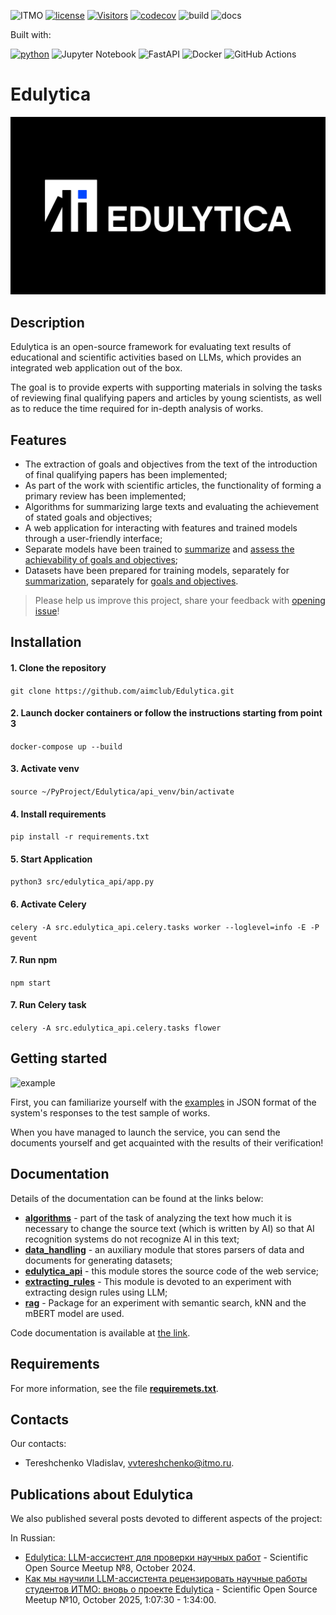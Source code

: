 ![ITMO](https://raw.githubusercontent.com/aimclub/open-source-ops/43bb283758b43d75ec1df0a6bb4ae3eb20066323/badges/ITMO_badge_rus.svg)
[![license](https://badgen.net/static/license/MIT/blue)](https://badgen.net/static/license/MIT/blue)
[![Visitors](https://api.visitorbadge.io/api/combined?path=https%3A%2F%2Fgithub.com%2Faimclub%2FEdulytica&label=Visitors&labelColor=%23697689&countColor=%23263759&style=plastic)](https://visitorbadge.io/status?path=https%3A%2F%2Fgithub.com%2Faimclub%2FEdulytica)
[![codecov](https://codecov.io/gh/aimclub/Edulytica/branch/development/graph/badge.svg?token=L1I8M0KDS6)](https://codecov.io/gh/aimclub/Edulytica)
![build](https://github.com/aimclub/Edulytica/actions/workflows/build-test.yml/badge.svg?branch=development)
![docs](https://github.com/aimclub/Edulytica/actions/workflows/documentation.yml/badge.svg?branch=development)

<p>Built with:</p>

[![python](https://badgen.net/badge/python/3.10/blue?icon=python)](https://www.python.org/)
![Jupyter Notebook](https://img.shields.io/badge/Jupyter-%23F37626?logo=jupyter&logoColor=white&labelColor=red&color=red)
![FastAPI](https://img.shields.io/badge/FastAPI-%23009688?logo=fastapi&logoColor=green&labelColor=006666&color=006666)
![Docker](https://img.shields.io/badge/Docker-%232496ED?logo=docker&logoColor=white)
![GitHub Actions](https://img.shields.io/badge/GitHub%20Actions-%232088FF?logo=github%20actions&logoColor=white&labelColor=blue&color=blue)

# Edulytica
![logo](src/images/logo.png)

## Description
Edulytica is an open-source framework for evaluating text results of educational and scientific activities based on 
LLMs, which provides an integrated web application out of the box.

The goal is to provide experts with supporting materials in solving the tasks of reviewing final qualifying papers and 
articles by young scientists, as well as to reduce the time required for in-depth analysis of works.

## Features
- The extraction of goals and objectives from the text of the introduction of final qualifying papers has been implemented;
- As part of the work with scientific articles, the functionality of forming a primary review has been implemented;
- Algorithms for summarizing large texts and evaluating the achievement of stated goals and objectives;
- A web application for interacting with features and trained models through a user-friendly interface;
- Separate models have been trained to [summarize](https://huggingface.co/slavamarcin/saiga_llama3_8b-qdora-4bit_purpose) 
and [assess the achievability of goals and objectives](https://huggingface.co/slavamarcin/saiga3_8b_Qdora_4bit_sum);
- Datasets have been prepared for training models, separately for [summarization](https://huggingface.co/datasets/slavamarcin/sum_dataset_v1), 
separately for [goals and objectives](https://huggingface.co/datasets/slavamarcin/purpose_dataset_v1).
> Please help us improve this project, share your feedback with [opening issue](https://github.com/LISA-ITMO/Edulytica/issues)!

## Installation
#### 1. Clone the repository 
```git clone https://github.com/aimclub/Edulytica.git```

#### 2. Launch docker containers or follow the instructions starting from point 3
```docker-compose up --build```

#### 3. Activate venv
```source ~/PyProject/Edulytica/api_venv/bin/activate```

#### 4. Install requirements
```pip install -r requirements.txt```

#### 5. Start Application
```python3 src/edulytica_api/app.py```

#### 6. Activate Celery
```celery -A src.edulytica_api.celery.tasks worker --loglevel=info -E -P gevent```

#### 7. Run npm
```npm start```

#### 7. Run Celery task
```celery -A src.edulytica_api.celery.tasks flower```

## Getting started
![example](src/images/example.gif)

First, you can familiarize yourself with the [examples](https://github.com/aimclub/Edulytica/tree/development/examples) 
in JSON format of the system's responses to the test sample of works.

When you have managed to launch the service, you can send the documents yourself and get acquainted with the results of 
their verification!

## Documentation
Details of the documentation can be found at the links below:
- **[algorithms](https://github.com/aimclub/Edulytica/tree/development/src/algorithms)** - part of the task of 
analyzing the text how much it is necessary to change the source text (which is written by AI) so that AI recognition
systems do not recognize AI in this text;
- **[data_handling](https://github.com/aimclub/Edulytica/tree/development/src/data_handling)** - an auxiliary module
that stores parsers of data and documents for generating datasets;
- **[edulytica_api](https://github.com/aimclub/Edulytica/tree/development/src/edulytica_api)** - this module stores 
the source code of the web service;
- **[extracting_rules](https://github.com/aimclub/Edulytica/tree/development/src/extracting_rules)** - This module is
devoted to an experiment with extracting design rules using LLM;
- **[rag](https://github.com/aimclub/Edulytica/tree/development/src/rag)** - Package for an experiment with semantic
search, kNN and the mBERT model are used.

Code documentation is available at [the link](https://aimclub.github.io/Edulytica/index.html).

## Requirements
For more information, see the file **[requiremets.txt](https://github.com/aimclub/Edulytica/blob/development/requirements.txt)**.

## Contacts
Our contacts:
- Tereshchenko Vladislav, vvtereshchenko@itmo.ru.

## Publications about Edulytica
We also published several posts devoted to different aspects of the project:

In Russian:
- [Edulytica: LLM-ассистент для проверки научных работ](https://youtu.be/kDNREVv1IoI?si=lDzHTxTh333EcSaZ) - Scientific Open Source Meetup №8, October 2024.
- [Как мы научили LLM-ассистента рецензировать научные работы студентов ИТМО: вновь о проекте Edulytica](https://vkvideo.ru/video-173944682_456239041) - Scientific Open Source Meetup №10, October 2025, 1:07:30 - 1:34:00.